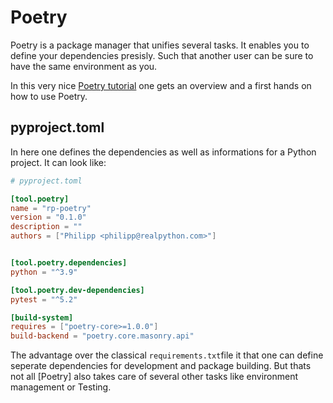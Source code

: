 # Poetry

Poetry is a package manager that unifies several tasks. It enables you to define your dependencies presisly. Such that another user can be sure to have the same environment as you.

In this very nice [Poetry tutorial] one gets an overview and a first hands on how to use Poetry.

## pyproject.toml

In here one defines the dependencies as well as informations for a Python project. It can look like:

```toml
# pyproject.toml

[tool.poetry]
name = "rp-poetry"
version = "0.1.0"
description = ""
authors = ["Philipp <philipp@realpython.com>"]


[tool.poetry.dependencies]
python = "^3.9"

[tool.poetry.dev-dependencies]
pytest = "^5.2"

[build-system]
requires = ["poetry-core>=1.0.0"]
build-backend = "poetry.core.masonry.api"
```

The advantage over the classical `requirements.txt`file it that one can define seperate dependencies for development and package building. But thats not all [Poetry] also takes care of several other tasks like environment management or Testing.

[Poetry tutorial]: https://realpython.com/dependency-management-python-poetry/
